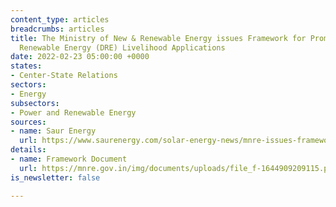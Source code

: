 ```yaml
---
content_type: articles
breadcrumbs: articles
title: The Ministry of New & Renewable Energy issues Framework for Promotion of Decentralised
  Renewable Energy (DRE) Livelihood Applications
date: 2022-02-23 05:00:00 +0000
states:
- Center-State Relations
sectors:
- Energy
subsectors:
- Power and Renewable Energy
sources:
- name: Saur Energy
  url: https://www.saurenergy.com/solar-energy-news/mnre-issues-framework-to-promote-decentralised-re-livelihood-app
details:
- name: Framework Document
  url: https://mnre.gov.in/img/documents/uploads/file_f-1644909209115.pdf
is_newsletter: false

---
```

